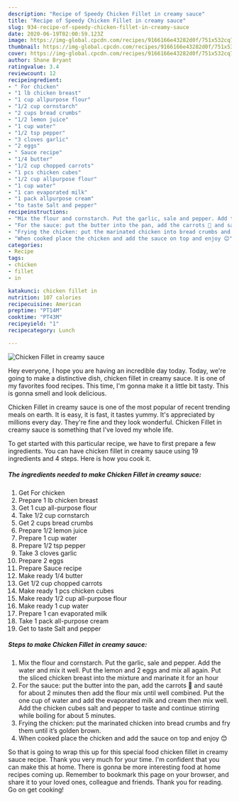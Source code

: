 ```yaml
---
description: "Recipe of Speedy Chicken Fillet in creamy sauce"
title: "Recipe of Speedy Chicken Fillet in creamy sauce"
slug: 934-recipe-of-speedy-chicken-fillet-in-creamy-sauce
date: 2020-06-19T02:00:59.123Z
image: https://img-global.cpcdn.com/recipes/9166166e43282d0f/751x532cq70/chicken-fillet-in-creamy-sauce-recipe-main-photo.jpg
thumbnail: https://img-global.cpcdn.com/recipes/9166166e43282d0f/751x532cq70/chicken-fillet-in-creamy-sauce-recipe-main-photo.jpg
cover: https://img-global.cpcdn.com/recipes/9166166e43282d0f/751x532cq70/chicken-fillet-in-creamy-sauce-recipe-main-photo.jpg
author: Shane Bryant
ratingvalue: 3.4
reviewcount: 12
recipeingredient:
- " For chicken"
- "1 lb chicken breast"
- "1 cup allpurpose flour"
- "1/2 cup cornstarch"
- "2 cups bread crumbs"
- "1/2 lemon juice"
- "1 cup water"
- "1/2 tsp pepper"
- "3 cloves garlic"
- "2 eggs"
- " Sauce recipe"
- "1/4 butter"
- "1/2 cup chopped carrots"
- "1 pcs chicken cubes"
- "1/2 cup allpurpose flour"
- "1 cup water"
- "1 can evaporated milk"
- "1 pack allpurpose cream"
- "to taste Salt and pepper"
recipeinstructions:
- "Mix the flour and cornstarch. Put the garlic, sale and pepper. Add the water and mix it well. Put the lemon and 2 eggs and mix all again. Put the sliced chicken breast into the mixture and marinate it for an hour"
- "For the sauce: put the butter into the pan, add the carrots 🥕 and sauté for about 2 minutes then add the flour mix until well combined. Put the one cup of water and add the evaporated milk and cream then mix well. Add the chicken cubes salt and pepper to taste and continue stirring while boiling for about 5 minutes."
- "Frying the chicken: put the marinated chicken into bread crumbs and fry them until it’s golden brown."
- "When cooked place the chicken and add the sauce on top and enjoy 😊"
categories:
- Recipe
tags:
- chicken
- fillet
- in

katakunci: chicken fillet in 
nutrition: 107 calories
recipecuisine: American
preptime: "PT14M"
cooktime: "PT43M"
recipeyield: "1"
recipecategory: Lunch

---
```



![Chicken Fillet in creamy sauce](https://img-global.cpcdn.com/recipes/9166166e43282d0f/751x532cq70/chicken-fillet-in-creamy-sauce-recipe-main-photo.jpg)

Hey everyone, I hope you are having an incredible day today. Today, we're going to make a distinctive dish, chicken fillet in creamy sauce. It is one of my favorites food recipes. This time, I'm gonna make it a little bit tasty. This is gonna smell and look delicious.

Chicken Fillet in creamy sauce is one of the most popular of recent trending meals on earth. It is easy, it is fast, it tastes yummy. It's appreciated by millions every day. They're fine and they look wonderful. Chicken Fillet in creamy sauce is something that I've loved my whole life.




To get started with this particular recipe, we have to first prepare a few ingredients. You can have chicken fillet in creamy sauce using 19 ingredients and 4 steps. Here is how you cook it.

<!--inarticleads1-->

##### The ingredients needed to make Chicken Fillet in creamy sauce:

1. Get  For chicken
1. Prepare 1 lb chicken breast
1. Get 1 cup all-purpose flour
1. Take 1/2 cup cornstarch
1. Get 2 cups bread crumbs
1. Prepare 1/2 lemon juice
1. Prepare 1 cup water
1. Prepare 1/2 tsp pepper
1. Take 3 cloves garlic
1. Prepare 2 eggs
1. Prepare  Sauce recipe
1. Make ready 1/4 butter
1. Get 1/2 cup chopped carrots
1. Make ready 1 pcs chicken cubes
1. Make ready 1/2 cup all-purpose flour
1. Make ready 1 cup water
1. Prepare 1 can evaporated milk
1. Take 1 pack all-purpose cream
1. Get to taste Salt and pepper




<!--inarticleads2-->

##### Steps to make Chicken Fillet in creamy sauce:

1. Mix the flour and cornstarch. Put the garlic, sale and pepper. Add the water and mix it well. Put the lemon and 2 eggs and mix all again. Put the sliced chicken breast into the mixture and marinate it for an hour
1. For the sauce: put the butter into the pan, add the carrots 🥕 and sauté for about 2 minutes then add the flour mix until well combined. Put the one cup of water and add the evaporated milk and cream then mix well. Add the chicken cubes salt and pepper to taste and continue stirring while boiling for about 5 minutes.
1. Frying the chicken: put the marinated chicken into bread crumbs and fry them until it’s golden brown.
1. When cooked place the chicken and add the sauce on top and enjoy 😊




So that is going to wrap this up for this special food chicken fillet in creamy sauce recipe. Thank you very much for your time. I'm confident that you can make this at home. There is gonna be more interesting food at home recipes coming up. Remember to bookmark this page on your browser, and share it to your loved ones, colleague and friends. Thank you for reading. Go on get cooking!
